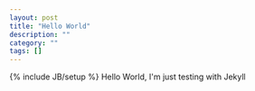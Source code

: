 ```yaml
---
layout: post
title: "Hello World"
description: ""
category: ""
tags: []
---
```

{% include JB/setup %}
Hello World, I'm just testing with Jekyll
